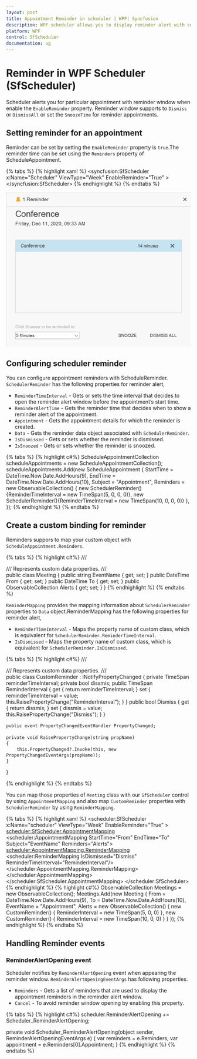 ```yaml
---
layout: post
title: Appointment Reminder in scheduler | WPF| Syncfusion
description: WPF scheduler allows you to display reminder alert with collection of reminders of an appointment.
platform: WPF
control: SfScheduler
documentation: ug
---
```

# Reminder in WPF Scheduler (SfScheduler)
Scheduler alerts you for particular appointment with reminder window when enable the `EnableReminder` property. Reminder window supports to `Dismiss` or `DismissAll` or set the `SnoozeTime` for reminder appointments.

## Setting reminder for an appointment
Reminder can be set by setting the `EnableReminder` property is `true`.The reminder time can be set using the `Reminders` property of ScheduleAppointment.

{% tabs %}
{% highlight xaml %}
<syncfusion:SfScheduler x:Name="Scheduler"
                        ViewType="Week"
                         EnableReminder="True" >
</syncfusion:SfScheduler>
{% endhighlight %}
{% endtabs %}

![WPF Scheduler reminder alert window](Reminder_Images/ReminderAlertWindow.png)


## Configuring scheduler reminder
You can configure appointment reminders with ScheduleReminder.
`SchedulerReminder` has the following properties for reminder alert,

* `ReminderTimeInterval` - Gets or sets the time interval that decides to open the reminder alert window before the appointment’s start time.
* `ReminderAlertTime` - Gets the reminder time that decides when to show a reminder alert of the appointment.
* `Appointment` - Gets the appointment details for which the reminder is created.
* `Data` - Gets the reminder data object associated with `SchedulerReminder`.
* `IsDismissed` - Gets or sets whether the reminder is dismissed. 
* `IsSnoozed` - Gets or sets whether the reminder is snoozed.

{% tabs %}
{% highlight c#%}
 ScheduleAppointmentCollection scheduleAppointments = new ScheduleAppointmentCollection();
scheduleAppointments.Add(new ScheduleAppointment
{
    StartTime = DateTime.Now.Date.AddHours(9),
    EndTime = DateTime.Now.Date.AddHours(10),
    Subject = "Appointment",
    Reminders = new ObservableCollection<SchedulerReminder>()
                {
                    new SchedulerReminder(){ReminderTimeInterval = new TimeSpan(5, 0, 0, 0)},
                    new SchedulerReminder(){ReminderTimeInterval = new TimeSpan(10, 0, 0, 0)}
                },
});
{% endhighlight %}
{% endtabs %}

## Create a custom binding for reminder   
Reminders suppors to map your custom object with `ScheduleAppointment.Reminders`.

{% tabs %}
{% highlight c#%}
/// <summary>
/// Represents custom data properties.
/// </summary>
public class Meeting
{
    public string EventName { get; set; }
    public DateTime From { get; set; }
    public DateTime To { get; set; }
    public ObservableCollection<CustomReminder> Alerts { get; set; }
}
{% endhighlight %}
{% endtabs %}

`ReminderMapping` provides the mapping information about `SchedulerReminder` properties to `Data` object.ReminderMapping has the following properties for reminder alert,

* `ReminderTimeInterval` - Maps the property name of custom class, which is equivalent for `SchedulerReminder.ReminderTimeInterval`.
* `IsDismissed` -  Maps the property name of custom class, which is equivalent for `SchedulerReminder.IsDismissed`.

{% tabs %}
{% highlight c#%}
/// <summary>
/// Represents custom data properties.
/// </summary>
public class CustomReminder : INotifyPropertyChanged
{
    private TimeSpan reminderTimeInterval;
    private bool dissmis;
    public TimeSpan ReminderInterval
    {
        get { return reminderTimeInterval; }
        set
        {
            reminderTimeInterval = value;
            this.RaisePropertyChange("ReminderInterval");
        }
    }
    public bool Dismiss
        {
        get { return dissmis; }
        set
        {
            dissmis = value;
            this.RaisePropertyChange("Dismiss");
        }
    }

    public event PropertyChangedEventHandler PropertyChanged;

    private void RaisePropertyChange(string propName)
    {
        this.PropertyChanged?.Invoke(this, new PropertyChangedEventArgs(propName));
    }
}

{% endhighlight %}
{% endtabs %}

You can map those properties of `Meeting` class with our `SfScheduler` control by using `AppointmentMapping` and also map `CustomReminder` properties with `SchedulerReminder` by using `ReminderMapping`.

{% tabs %}
{% highlight xaml %}
<scheduler:SfScheduler
x:Name="scheduler" ViewType="Week" 
EnableReminder="True" >
    <scheduler:SfScheduler.AppointmentMapping>
        <scheduler:AppointmentMapping
         StartTime="From"
         EndTime="To"
         Subject="EventName"
         Reminders="Alerts">
        <scheduler:AppointmentMapping.ReminderMapping>
        <scheduler:ReminderMapping IsDismissed="Dismiss"
        ReminderTimeInterval="ReminderInterval"/>
        </scheduler:AppointmentMapping.ReminderMapping>
        </scheduler:AppointmentMapping>
    </scheduler:SfScheduler.AppointmentMapping>
</scheduler:SfScheduler>
{% endhighlight %}
{% highlight c#%}
ObservableCollection<Meeting> Meetings = new ObservableCollection<Meeting>();
Meetings.Add(new Meeting
{
    From = DateTime.Now.Date.AddHours(9),
    To = DateTime.Now.Date.AddHours(10),
    EventName = "Appointment",
    Alerts = new ObservableCollection<CustomReminder>()
    {
        new CustomReminder() { ReminderInterval = new TimeSpan(5, 0, 0) },
        new CustomReminder() { ReminderInterval = new TimeSpan(10, 0, 0) }
     }
});
{% endhighlight %}
{% endtabs %}

## Handling Reminder events
### ReminderAlertOpening event
Scheduler notifies by `ReminderAlertOpening` event when appearing the reminder window. `ReminderAlertOpeningEventArgs` has following properties.
* `Reminders` - Gets a list of reminders that are used to display the appointment reminders in the reminder alert window.
* `Cancel` - To avoid reminder window opening by enabling this property.

{% tabs %}
{% highlight c#%}
scheduler.ReminderAlertOpening += Scheduler_ReminderAlertOpening;

private void Scheduler_ReminderAlertOpening(object sender, ReminderAlertOpeningEventArgs e)
{
    var reminders = e.Reminders;
    var appointment = e.Reminders[0].Appointment;
}
{% endhighlight %}
{% endtabs %}